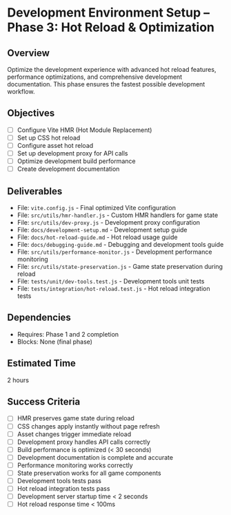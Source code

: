 # Development Environment Setup – Phase 3: Hot Reload & Optimization

## Overview
Optimize the development experience with advanced hot reload features, performance optimizations, and comprehensive development documentation. This phase ensures the fastest possible development workflow.

## Objectives
- [ ] Configure Vite HMR (Hot Module Replacement)
- [ ] Set up CSS hot reload
- [ ] Configure asset hot reload
- [ ] Set up development proxy for API calls
- [ ] Optimize development build performance
- [ ] Create development documentation

## Deliverables
- File: `vite.config.js` - Final optimized Vite configuration
- File: `src/utils/hmr-handler.js` - Custom HMR handlers for game state
- File: `src/utils/dev-proxy.js` - Development proxy configuration
- File: `docs/development-setup.md` - Development setup guide
- File: `docs/hot-reload-guide.md` - Hot reload usage guide
- File: `docs/debugging-guide.md` - Debugging and development tools guide
- File: `src/utils/performance-monitor.js` - Development performance monitoring
- File: `src/utils/state-preservation.js` - Game state preservation during reload
- File: `tests/unit/dev-tools.test.js` - Development tools unit tests
- File: `tests/integration/hot-reload.test.js` - Hot reload integration tests

## Dependencies
- Requires: Phase 1 and 2 completion
- Blocks: None (final phase)

## Estimated Time
2 hours

## Success Criteria
- [ ] HMR preserves game state during reload
- [ ] CSS changes apply instantly without page refresh
- [ ] Asset changes trigger immediate reload
- [ ] Development proxy handles API calls correctly
- [ ] Build performance is optimized (< 30 seconds)
- [ ] Development documentation is complete and accurate
- [ ] Performance monitoring works correctly
- [ ] State preservation works for all game components
- [ ] Development tools tests pass
- [ ] Hot reload integration tests pass
- [ ] Development server startup time < 2 seconds
- [ ] Hot reload response time < 100ms 